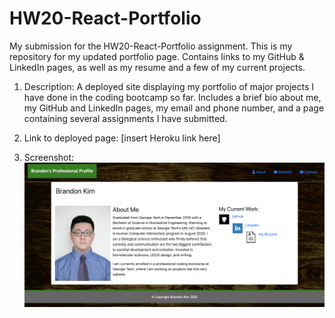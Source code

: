 # HW20-React-Portfolio
My submission for the HW20-React-Portfolio assignment.
This is my repository for my updated portfolio page.  Contains links to my GitHub &amp; LinkedIn pages, as well as my resume and a few of my current projects.

1) Description: A deployed site displaying my portfolio of major projects I have done in the coding bootcamp so far.  Includes a brief bio about me, my GitHub and LinkedIn pages, my email and phone number, and a page containing several assignments I have submitted.

2) Link to deployed page: [insert Heroku link here]

3) Screenshot: ![Updated Portfolio screenshot](ReactPortfolio.png)